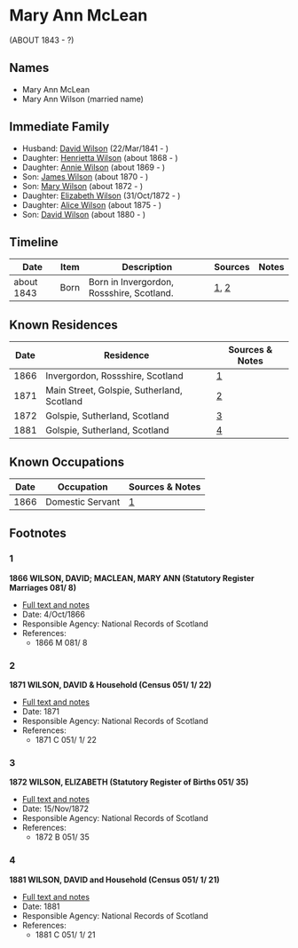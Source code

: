 ﻿---
layout: person
subject_key: i87096403
permalink: /people/i87096403
---

# Mary Ann McLean
(ABOUT 1843 - ?)

## Names

* Mary Ann McLean
* Mary Ann Wilson (married name)

## Immediate Family

* Husband: [David Wilson](./@15598112@-david-wilson-b1841-3-22-d.md) (22/Mar/1841 - )
* Daughter: [Henrietta Wilson](./@47880504@-henrietta-wilson-b1868-d.md) (about 1868 - )
* Daughter: [Annie Wilson](./@8935795@-annie-wilson-b1869-d.md) (about 1869 - )
* Son: [James Wilson](./@59901376@-james-wilson-b1870-d.md) (about 1870 - )
* Son: [Mary Wilson](./@23013592@-mary-wilson-b1872-d.md) (about 1872 - )
* Daughter: [Elizabeth Wilson](./@71295041@-elizabeth-wilson-b1872-10-31-d.md) (31/Oct/1872 - )
* Daughter: [Alice Wilson](./@71120788@-alice-wilson-b1875-d.md) (about 1875 - )
* Son: [David Wilson](./@97100177@-david-wilson-b1880-d.md) (about 1880 - )

## Timeline

Date | Item | Description | Sources | Notes
---|---|---|---|---
about 1843 | Born | Born in Invergordon, Rossshire, Scotland. | [1](#1), [2](#2) | 

## Known Residences

Date | Residence | Sources & Notes
---|---|---
1866 | Invergordon, Rossshire, Scotland | [1](#1)
1871 | Main Street, Golspie, Sutherland, Scotland | [2](#2)
1872 | Golspie, Sutherland, Scotland | [3](#3)
1881 | Golspie, Sutherland, Scotland | [4](#4)

## Known Occupations

Date | Occupation | Sources & Notes
---|---|---
1866 | Domestic Servant | [1](#1)

## Footnotes

### 1

**1866 WILSON, DAVID; MACLEAN, MARY ANN (Statutory Register Marriages 081/ 8)**

* [Full text and notes](../sources/@26282906@-1866-wilson,-david;-maclean,-mary-ann-statutory-register-marriages-081-8-.md)
* Date: 4/Oct/1866
* Responsible Agency: National Records of Scotland
* References: 
  * 1866 M 081/ 8

### 2

**1871 WILSON, DAVID & Household (Census 051/ 1/ 22)**

* [Full text and notes](../sources/@18594674@-1871-wilson,-david-&-household-census-051-1-22-.md)
* Date: 1871
* Responsible Agency: National Records of Scotland
* References: 
  * 1871 C 051/ 1/ 22

### 3

**1872 WILSON, ELIZABETH (Statutory Register of Births 051/ 35)**

* [Full text and notes](../sources/@38673760@-1872-wilson,-elizabeth-statutory-register-of-births-051-35-.md)
* Date: 15/Nov/1872
* Responsible Agency: National Records of Scotland
* References: 
  * 1872 B 051/ 35

### 4

**1881 WILSON, DAVID and Household (Census 051/ 1/ 21)**

* [Full text and notes](../sources/@45272064@-1881-wilson,-david-and-household-census-051-1-21-.md)
* Date: 1881
* Responsible Agency: National Records of Scotland
* References: 
  * 1881 C 051/ 1/ 21

